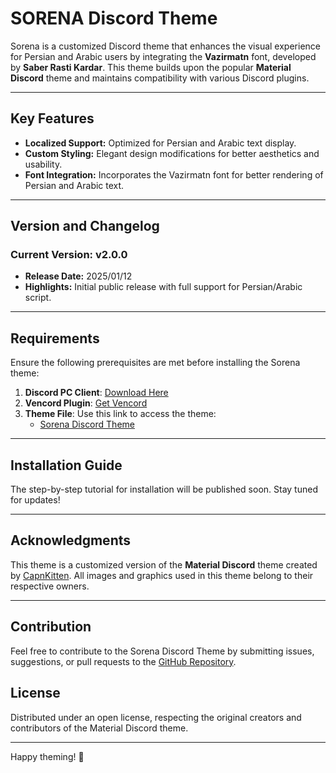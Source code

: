 # SORENA Discord Theme

Sorena is a customized Discord theme that enhances the visual experience for Persian and Arabic users by integrating the **Vazirmatn** font, developed by **Saber Rasti Kardar**. This theme builds upon the popular **Material Discord** theme and maintains compatibility with various Discord plugins.

---

## Key Features

- **Localized Support:** Optimized for Persian and Arabic text display.
- **Custom Styling:** Elegant design modifications for better aesthetics and usability.
- **Font Integration:** Incorporates the Vazirmatn font for better rendering of Persian and Arabic text.

---

## Version and Changelog

### Current Version: v2.0.0

- **Release Date:** 2025/01/12
- **Highlights:** Initial public release with full support for Persian/Arabic script.

---

## Requirements

Ensure the following prerequisites are met before installing the Sorena theme:

1. **Discord PC Client**: [Download Here](https://discord.com/download)
2. **Vencord Plugin**: [Get Vencord](https://vencord.dev/download)
3. **Theme File**: Use this link to access the theme:
   - [Sorena Discord Theme](https://raw.githubusercontent.com/SadeghianAM/Sorena-Discord-Theme/main/SorenaDiscordTheme.css)

---

## Installation Guide

The step-by-step tutorial for installation will be published soon. Stay tuned for updates!

---

## Acknowledgments

This theme is a customized version of the **Material Discord** theme created by [CapnKitten](https://github.com/CapnKitten/Material-Discord). All images and graphics used in this theme belong to their respective owners.

---

## Contribution

Feel free to contribute to the Sorena Discord Theme by submitting issues, suggestions, or pull requests to the [GitHub Repository](https://github.com/SadeghianAM/Sorena-Discord-Theme).

## License

Distributed under an open license, respecting the original creators and contributors of the Material Discord theme.

---

Happy theming! 🎨
